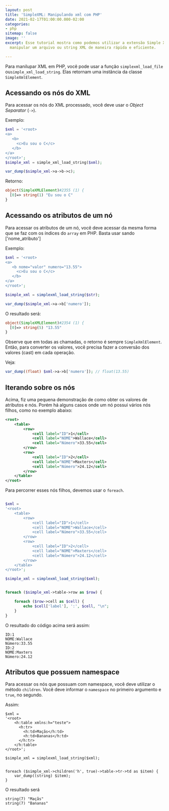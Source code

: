 ```yaml
---
layout: post
title: 'SimpleXML: Manipulando xml com PHP'
date: 2021-02-17T01:00:00.000-02:00
categories:
- php
sitemap: false
image: ''
excerpt: Esse tutorial mostra como podemos utilizar a extensão Simple XML do PHP para
  manipular um arquivo ou string XML de maneira rápida e eficiente.

---
```

Para manilupar XML em PHP, você pode usar a  função `simplexml_load_file` ou`simple_xml_load_string`. Elas retornam uma instância da classe `SimpleXmlElement`.

## Acessando os nós do XML

Para acessar os nós do XML processado, você deve usar o _Object Separator_ (`->`).

Exemplo:

```php
$xml = '<root>
<a>
   <b>
     <c>Eu sou o C</c>
   </b>
</a>
</root>';
$simple_xml = simple_xml_load_string($xml);
```

```php
var_dump($simple_xml->a->b->c);
```

Retorno:

```php
object(SimpleXMLElement)#2355 (1) {
  [0]=> string(1) "Eu sou o C"
}
```

## Acessando os atributos de um nó

Para acessar os atributos de um nó, você deve acessar da mesma forma que se faz com os índices do `array` em PHP.  Basta usar sando \['nome_atributo'\]

Exemplo:

```php
$xml = '<root>
<a>
   <b nome="valor" numero="13.55">
     <c>Eu sou o C</c>
   </b>
</a>
</root>';

$simple_xml = simplexml_load_string($str);

var_dump($simple_xml->a->b['numero']);
```

O resultado será:

```php
object(SimpleXMLElement)#2354 (1) {
  [0]=> string(5) "13.55"
}
```

Observe que em todas as chamadas, o retorno é sempre `SimpleXmlElement`. Então, para converter os valores, você precisa fazer a conversão dos valores (cast) em cada operação.

Veja:

```php
var_dump((float) $xml->a->b['numero']); // float(13.55)
```

## Iterando sobre os nós

Acima, fiz uma pequena demonstração de como obter os valores de atributos e nós. Porém há alguns casos onde um nó possui vários nós filhos, como no exemplo abaixo:

```xml
<root>
    <table>
        <row>
            <cell label="ID">1</cell>
            <cell label="NOME">Wallace</cell>
            <cell label="Número">33.55</cell>
        </row>
        <row>
            <cell label="ID">2</cell>
            <cell label="NOME">Maxters</cell>
            <cell label="Número">24.12</cell>
        </row>
    </table>
</root>
```

Para percorrer esses nós filhos, devemos usar o `foreach`.

```php

$xml = 
'<root>
    <table>
        <row>
            <cell label="ID">1</cell>
            <cell label="NOME">Wallace</cell>
            <cell label="Número">33.55</cell>
        </row>
        <row>
            <cell label="ID">2</cell>
            <cell label="NOME">Maxters</cell>
            <cell label="Número">24.12</cell>
        </row>
    </table>
</root>';

$simple_xml = simplexml_load_string($xml);


foreach ($simple_xml->table->row as $row) {

    foreach ($row->cell as $cell) {
        echo $cell['label'], ':', $cell, "\n";
    }
}
```

O resultado do código acima será assim:

```text
ID:1
NOME:Wallace
Número:33.55
ID:2
NOME:Maxters
Número:24.12
```

## Atributos que possuem namespace

Para acessar os nós que possuam com namespace, você deve utilizar o método `children`. Você deve informar o `namespace` no primeiro argumento e `true`, no segundo.

Assim:

    $xml = 
    '<root>
    	<h:table xmlns:h="teste">
    	  <h:tr>
    	    <h:td>Maçãs</h:td>
    	    <h:td>Bananas</h:td>
    	  </h:tr>
    	</h:table>
    </root>';
    
    $simple_xml = simplexml_load_string($xml);
    
    
    foreach ($simple_xml->children('h', true)->table->tr->td as $item) {
    	var_dump((string) $item);
    }

O resultado será

```text
string(7) "Maçãs"
string(7) "Bananas"
```